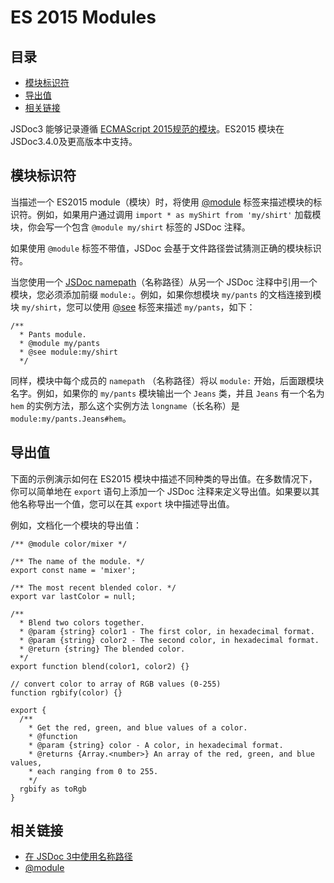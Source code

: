 # ES 2015 Modules

## 目录

- [模块标识符](#模块标识符)
- [导出值](#导出值)
- [相关链接](#相关链接)

JSDoc3 能够记录遵循 [ECMAScript 2015规范的模块](http://www.ecma-international.org/ecma-262/6.0/#sec-modules)。ES2015 模块在JSDoc3.4.0及更高版本中支持。

## 模块标识符

当描述一个 ES2015 module（模块）时，将使用 [@module](./tag-moudle.md) 标签来描述模块的标识符。例如，如果用户通过调用 `import * as myShirt from 'my/shirt'` 加载模块，你会写一个包含 `@module my/shirt` 标签的 JSDoc 注释。

如果使用 `@module` 标签不带值，JSDoc 会基于文件路径尝试猜测正确的模块标识符。

当您使用一个 [JSDoc namepath](./about-namepaths.md)（名称路径）从另一个 JSDoc 注释中引用一个模块，您必须添加前缀 `module:`。例如，如果你想模块 `my/pants` 的文档连接到模块 `my/shirt`，您可以使用 [@see](./tag-see.md) 标签来描述 `my/pants`，如下：

```
/**
  * Pants module.
  * @module my/pants
  * @see module:my/shirt
  */
```

同样，模块中每个成员的 `namepath` （名称路径）将以 `module:` 开始，后面跟模块名字。例如，如果你的 `my/pants` 模块输出一个 `Jeans` 类，并且 `Jeans` 有一个名为 `hem` 的实例方法，那么这个实例方法 `longname`（长名称）是 `module:my/pants.Jeans#hem`。

## 导出值

下面的示例演示如何在 ES2015 模块中描述不同种类的导出值。在多数情况下，你可以简单地在 `export` 语句上添加一个 JSDoc 注释来定义导出值。如果要以其他名称导出一个值，您可以在其 `export` 块中描述导出值。

例如，文档化一个模块的导出值：

```
/** @module color/mixer */

/** The name of the module. */
export const name = 'mixer';

/** The most recent blended color. */
export var lastColor = null;

/**
  * Blend two colors together.
  * @param {string} color1 - The first color, in hexadecimal format.
  * @param {string} color2 - The second color, in hexadecimal format.
  * @return {string} The blended color.
  */
export function blend(color1, color2) {}

// convert color to array of RGB values (0-255)
function rgbify(color) {}

export {
  /**
    * Get the red, green, and blue values of a color.
    * @function
    * @param {string} color - A color, in hexadecimal format.
    * @returns {Array.<number>} An array of the red, green, and blue values,
    * each ranging from 0 to 255.
    */
  rgbify as toRgb
}
```

## 相关链接

- [在 JSDoc 3中使用名称路径](./about-namepaths.md)
- [@module](./tag-module.md)


